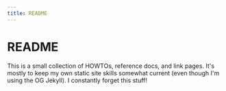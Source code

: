 ```yaml
---
title: README
---
```


# README

This is a small collection of HOWTOs, reference docs, and link pages. It's mostly to keep
my own static site skills somewhat current (even though I'm using the OG Jekyll). I constantly
forget this stuff!

